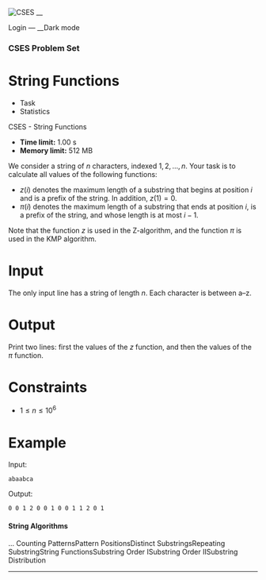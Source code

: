 ![CSES](/logo.png?1) __

Login — __Dark mode

### CSES Problem Set

# String Functions

  * Task
  * Statistics

CSES - String Functions

  * **Time limit:** 1.00 s
  * **Memory limit:** 512 MB

We consider a string of $n$ characters, indexed $1,2,\dots,n$. Your task is to
calculate all values of the following functions:

  * $z(i)$ denotes the maximum length of a substring that begins at position $i$ and is a prefix of the string. In addition, $z(1)=0$.
  * $\pi(i)$ denotes the maximum length of a substring that ends at position $i$, is a prefix of the string, and whose length is at most $i-1$.

Note that the function $z$ is used in the Z-algorithm, and the function $\pi$
is used in the KMP algorithm.

# Input

The only input line has a string of length $n$. Each character is between a–z.

# Output

Print two lines: first the values of the $z$ function, and then the values of
the $\pi$ function.

# Constraints

  * $1 \le n \le 10^6$

# Example

Input:

``` abaabca ```

Output:

``` 0 0 1 2 0 0 1 0 0 1 1 2 0 1 ```

#### String Algorithms

... Counting PatternsPattern PositionsDistinct SubstringsRepeating
SubstringString FunctionsSubstring Order ISubstring Order IISubstring
Distribution

* * *

